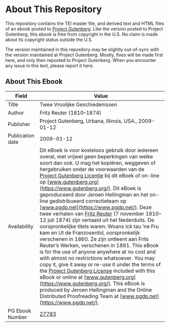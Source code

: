 # About This Repository

This repository contains the TEI master file, and derived text and HTML files of an ebook posted to [Project Gutenberg](https://www.gutenberg.org/). Like the version posted to Project Gutenberg, this ebook is free from copyright in the U.S. No claim is made about its copyright status outside the U.S.

The version maintained in this repository may be slightly out-of-sync with the version maintained at Project Gutenberg. Mostly, fixes will be made first here, and only then reposted to Project Gutenberg. When you encounter any issue in this text, please report it here.

## About This Ebook

| Field | Value |
| ----- | ----- |
| Title | Twee Vroolijke Geschiedenissen |
| Author | Fritz Reuter (1810–1874) |
| Publisher | Project Gutenberg, Urbana, Illinois, USA., 2009-01-12 |
| Publication date | 2009-01-12 |
| Availability | Dit eBoek is voor kosteloos gebruik door iedereen overal, met vrijwel geen beperkingen van welke soort dan ook. U mag het kopiëren, weggeven of hergebruiken onder de voorwaarden van de [Project Gutenberg Licentie](https://www.gutenberg.org/license) bij dit eBoek of on-line op [www.gutenberg.org](https://www.gutenberg.org/). Dit eBoek is geproduceerd door Jeroen Hellingman en het on-line gedistribueerd correctieteam op [www.pgdp.net](https://www.pgdp.net/). Deze twee verhalen van [Fritz Reuter](https://en.wikipedia.org/wiki/Fritz_Reuter) (7 november 1810–12 juli 1874) zijn vertaald uit het Nederduits. De oorspronkelijke titels waren: Woans ick tau ’ne Fru kam en Ut de Franzosentid, oorspronkelijk verschenen in 1860. Ze zijn ontleent aan Frits Reuter’s Werken, verschenen in 1891. This eBook is for the use of anyone anywhere at no cost and with almost no restrictions whatsoever. You may copy it, give it away or re-use it under the terms of the [Project Gutenberg License](https://www.gutenberg.org/license) included with this eBook or online at [www.gutenberg.org](https://www.gutenberg.org/). This eBook is produced by Jeroen Hellingman and the Online Distributed Proofreading Team at [www.pgdp.net](https://www.pgdp.net/). |
| PG Ebook Number | [27783](https://www.gutenberg.org/ebooks/27783) |
